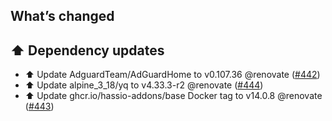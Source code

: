 ## What’s changed

## ⬆️ Dependency updates

- ⬆️ Update AdguardTeam/AdGuardHome to v0.107.36 @renovate ([#442](https://github.com/hassio-addons/addon-adguard-home/pull/442))
- ⬆️ Update alpine_3_18/yq to v4.33.3-r2 @renovate ([#444](https://github.com/hassio-addons/addon-adguard-home/pull/444))
- ⬆️ Update ghcr.io/hassio-addons/base Docker tag to v14.0.8 @renovate ([#443](https://github.com/hassio-addons/addon-adguard-home/pull/443))
